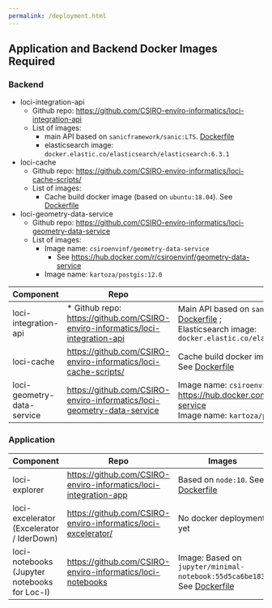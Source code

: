 ```yaml
---
permalink: /deployment.html
---
```



## Application and Backend Docker Images Required

### Backend 

 * loci-integration-api
   * Github repo: https://github.com/CSIRO-enviro-informatics/loci-integration-api 
   * List of images:
     * main API based on `sanicframework/sanic:LTS`. [Dockerfile](https://github.com/CSIRO-enviro-informatics/loci-integration-api/blob/master/Dockerfile)
     * elasticsearch image: `docker.elastic.co/elasticsearch/elasticsearch:6.3.1` 
 * loci-cache
   *  Github repo: https://github.com/CSIRO-enviro-informatics/loci-cache-scripts/ 
   *  List of images:
      *  Cache build docker image (based on `ubuntu:18.04`). See [Dockerfile](https://github.com/CSIRO-enviro-informatics/loci-cache-scripts/blob/jyucsiro/feature/gnaf_gf_harvest/docker/cache/Dockerfile)
 * loci-geometry-data-service 
   * Github repo: https://github.com/CSIRO-enviro-informatics/loci-geometry-data-service
   * List of images:
     * Image name: `csiroenvinf/geometry-data-service`
       * See https://hub.docker.com/r/csiroenvinf/geometry-data-service
     * Image name: `kartoza/postgis:12.0`

| Component            | Repo  |   Images |
|---------------------| -------| -------- |
| loci-integration-api |  * Github repo: https://github.com/CSIRO-enviro-informatics/loci-integration-api  | Main API based on `sanicframework/sanic:LTS`. [Dockerfile](https://github.com/CSIRO-enviro-informatics/loci-integration-api/blob/master/Dockerfile) ;  <BR> Elasticsearch image: `docker.elastic.co/elasticsearch/elasticsearch:6.3.1` |
|loci-cache | https://github.com/CSIRO-enviro-informatics/loci-cache-scripts/ |  Cache build docker image (based on `ubuntu:18.04`). See [Dockerfile](https://github.com/CSIRO-enviro-informatics/loci-cache-scripts/blob/jyucsiro/feature/gnaf_gf_harvest/docker/cache/Dockerfile) |
| loci-geometry-data-service |  https://github.com/CSIRO-enviro-informatics/loci-geometry-data-service |  Image name: `csiroenvinf/geometry-data-service`.  See https://hub.docker.com/r/csiroenvinf/geometry-data-service <br> Image name: `kartoza/postgis:12.0` | 
  


### Application

| Component            | Repo  |   Images |
|---------------------| -------| -------- |
| loci-explorer |  https://github.com/CSIRO-enviro-informatics/loci-integration-app |  Based on `node:10`. See [Dockerfile](https://github.com/CSIRO-enviro-informatics/loci-integration-app/blob/master/Dockerfile) |
| loci-excelerator (Excelerator / IderDown) |  https://github.com/CSIRO-enviro-informatics/loci-excelerator/ |  No docker deployment yet |
| loci-notebooks (Jupyter notebooks for Loc-I) |  https://github.com/CSIRO-enviro-informatics/loci-notebooks |  Image:  Based on `jupyter/minimal-notebook:55d5ca6be183`. See [Dockerfile](https://github.com/CSIRO-enviro-informatics/loci-notebooks/blob/master/Dockerfile) |

